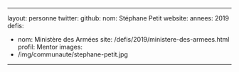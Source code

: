 ---
layout: personne
twitter:
github:
nom: Stéphane Petit
website:
annees: 2019
defis:
  - nom: Ministère des Armées
    site: /defis/2019/ministere-des-armees.html
profil: Mentor
images:
  - /img/communaute/stephane-petit.jpg
  ---
